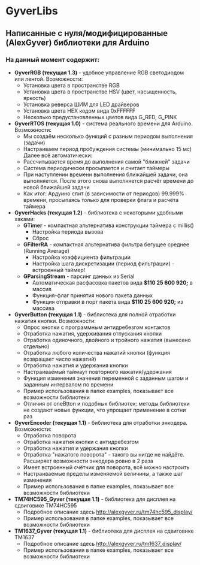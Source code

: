 # GyverLibs
## Написанные с нуля/модифицированные (AlexGyver) библиотеки для Arduino
### На данный момент содержит:
- **GyverRGB (текущая 1.3)** - удобное управление RGB светодиодом или лентой. Возможности:
	- Установка цвета в пространстве RGB
    - Установка цвета в пространстве HSV (цвет, насыщенность, яркость)
	- Установка реверса ШИМ для LED драйверов
	- Установка цвета HEX кодом вида 0xFFFFFF
	- Несколько предустановленных цветов вида G_RED, G_PINK
- **GyverRTOS (текущая 1.0)** - система реального времени для Arduino. Возможности:
	- Мы создаём несколько функций с разным периодом выполнения (задачи)
    - Настраиваем период пробуждения системы (минимально 15 мс)  
    Далее всё автоматически:
    - Рассчитывается время до выполнения самой "ближней" задачи
    - Система периодически просыпается и считает таймеры
    - При наступлении времени выполнения ближайшей задачи, она выполняется. После этого снова выполняется расчёт времени до новой ближайшей задачи
    - Как итог: Ардуино спит (в зависимости от периодов) 99.999% времени, просыпаясь только для проверки флага и расчёта таймера	
- **GyverHacks (текущая 1.2)** - библиотека с некоторыми удобными хаками:
	+ **GTimer** - компактная альтернатива конструкции таймера с millis()
		+ Настройка периода вызова
		+ Сброс
	+ **GFilterRA** - компактная альтернатива фильтра бегущее среднее (Running Average)
		+ Настройка коэффициента фильтрации
		+ Настройка шага дискретизации (период фильтрации) - встроенный таймер!
	+ **GParsingStream** - парсинг данных из Serial
		+ Автоматическая расфасовка пакетов вида **$110 25 600 920;** в массив
		+ Функция-флаг принятия нового пакета данных
		+ Функция отправки в порт пакета вида **$110 25 600 920;** из массива
- **GyverButton (текущая 1.1)** - библиотека для полной отработки нажатия кнопки. Возможности:
	+ Опрос кнопки с программным антидребезгом контактов
	+ Отработка нажатия, удерживания отпускания кнопки
	+ Отработка одиночного, двойного и тройного нажатия (вынесено отдельно)
	+ Отработка любого количества нажатий кнопки (функция возвращает число нажатий)
	+ Отработка нажатия и удержания кнопки
	+ Настраиваемый таймаут повторного нажатия/удержания
	+ Функция изменения значения переменной с заданным шагом и заданным интервалом по времени
	+ Пример использования в папке examples, показывает все возможности библиотеки
	+ Отличия от oneBtton и подобных библиотек: методы библиотеки не создают новые функции, что упрощает применение в сотни раз
- **GyverEncoder (текущая 1.1)** - библиотека для отработки энкодера. Возможности:
	+ Отработка поворота
	+ Отработка нажатия кнопки с антидребезгом
	+ Отработка нажатия и удержания кнопки
	+ Отработка "нажатого поворота" - такого вы нигде не найдёте. Расширяет возможности энкодера ровно в 2 раза
	+ Имеет встроенный счётчик для поворота, всё можно настроить
	+ Настраиваемые пределы изменяемой величины, а также шаг изменения
	+ Пример использования в папке examples, показывает все возможности библиотеки
- **TM74HC595_Gyver (текущая 1.1)** - библиотека для дисплея на сдвиговике TM74HC595
	+ Подробное описание здесь http://alexgyver.ru/tm74hc595_display/
	+ Пример использования в папке examples, показывает все возможности библиотеки
- **TM1637_Gyver (текущая 1.1)** - библиотека для дисплея на сдвиговике TM1637
	+ Подробное описание здесь http://alexgyver.ru/tm1637_display/
	+ Пример использования в папке examples, показывает все возможности библиотеки